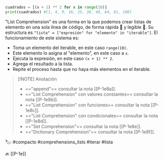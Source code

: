 ```python title:listComprehension.py
cuadrados = [(x + 1) ** 2 for x in range(10)]
print(cuadrados) #[1, 4, 9, 16, 25, 36, 49, 64, 81, 100]
```

"List Comprehension" es una forma en la que podemos crear listas de elemento en una sola línea de código, de forma rápida 🐇 y legible 🧐. 
Su estructura es `"lista" = ["expresión" for "elemento" in "iterable"]`.
El funcionamiento de este sistema es:
- Toma un elemento del iterable, en este caso `range(10)`.
- Este elemento lo asigna al "elemento", en este caso a `x`.
- Ejecuta la expresión, en este caso `(x + 1) ** 2`.
- Agrega el resultado a la lista.
- Repite el proceso hasta que no haya más elementos en el iterable.

> [!NOTE] Anotación
> - =="append"== consultar la nota [[P-1e8a]].
> - =="List Comprehension" con valores constantes== consultar la nota [[P-1e8b]].
> - =="List Comprehension" con funciones== consultar la nota [[P-1e8c]].
> - =="List Comprehension" con condicionales== consultar la nota [[P-1e8d]].
> - =="Set Comprehension"== consultar la nota [[P-1e8e]].
> - =="Dictionary Comprehension"== consultar la nota [[P-1e8f]].

🏷️:  #compacto #comprehensions_lists #iterar #lista

🔙 [[P-1e]]
